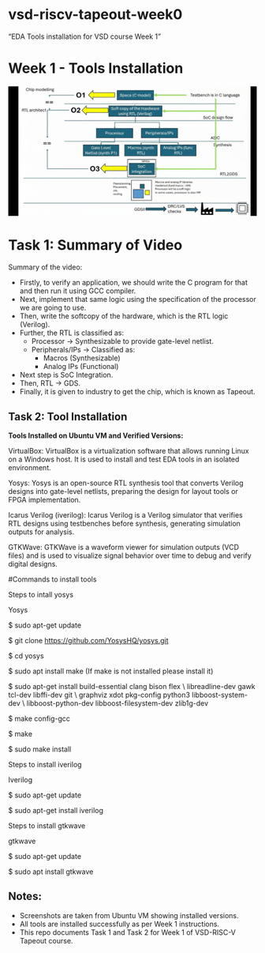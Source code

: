 # vsd-riscv-tapeout-week0
“EDA Tools installation for VSD course Week 1”

# Week 1 - Tools Installation
![Video Screenshot](Video_summary.png)

# Task 1: Summary of Video

Summary of the video:

* Firstly, to verify an application, we should write the C program for that and then run it using GCC compiler.  
* Next, implement that same logic using the specification of the processor we are going to use.  
* Then, write the softcopy of the hardware, which is the RTL logic (Verilog).  
* Further, the RTL is classified as:
  * Processor → Synthesizable to provide gate-level netlist.  
  * Peripherals/IPs → Classified as:
    * Macros (Synthesizable)  
    * Analog IPs (Functional)  
* Next step is SoC Integration.  
* Then, RTL → GDS.  
* Finally, it is given to industry to get the chip, which is known as Tapeout.  


## Task 2: Tool Installation

**Tools Installed on Ubuntu VM and Verified Versions:**

VirtualBox:
VirtualBox is a virtualization software that allows running Linux on a Windows host. It is used to install and test EDA tools in an isolated environment.

Yosys:
Yosys is an open-source RTL synthesis tool that converts Verilog designs into gate-level netlists, preparing the design for layout tools or FPGA implementation.

Icarus Verilog (iverilog):
Icarus Verilog is a Verilog simulator that verifies RTL designs using testbenches before synthesis, generating simulation outputs for analysis.

GTKWave:
GTKWave is a waveform viewer for simulation outputs (VCD files) and is used to visualize signal behavior over time to debug and verify digital designs.

#Commands to install tools


Steps to intall yosys



Yosys 

$ sudo apt-get update 

$ git clone https://github.com/YosysHQ/yosys.git 

$ cd yosys 

$ sudo apt install make (If make is not installed please install it)  

$ sudo apt-get install build-essential clang bison flex \ 
libreadline-dev gawk tcl-dev libffi-dev git \ 
graphviz xdot pkg-config python3 libboost-system-dev \ 
libboost-python-dev libboost-filesystem-dev zlib1g-dev 

$ make config-gcc 

$ make  

$ sudo make install



Steps to install iverilog 

Iverilog 

$ sudo apt-get update 

$ sudo apt-get install iverilog 



Steps to install gtkwave 

gtkwave 

$ sudo apt-get update 

$ sudo apt install gtkwave 

## Notes:
- Screenshots are taken from Ubuntu VM showing installed versions.  
- All tools are installed successfully as per Week 1 instructions.  
- This repo documents Task 1 and Task 2 for Week 1 of VSD-RISC-V Tapeout course.
